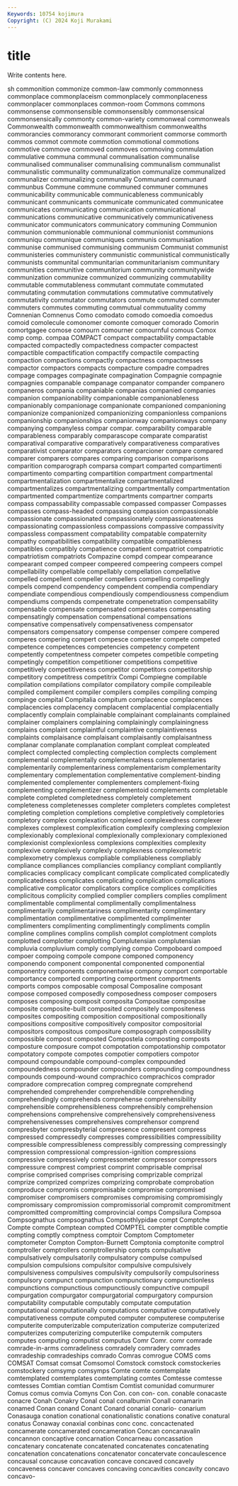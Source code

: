 ```yaml
---
Keywords: 10754 kojimura
Copyright: (C) 2024 Koji Murakami
---
```


# title

Write contents here.



sh commonition commonize common-law commonly commonness commonplace commonplaceism
commonplacely commonplaceness commonplacer commonplaces common-room Commons commons commonsense commonsensible commonsensibly
commonsensical commonsensically commonty common-variety commonweal commonweals Commonwealth commonwealth commonwealthism commonwealths
commorancies commorancy commorant commorient commorse commorth commos commot commote commotion
commotional commotions commotive commove commoved commoves commoving commulation commulative communa
communal communalisation communalise communalised communaliser communalising communalism communalist communalistic communality
communalization communalize communalized communalizer communalizing communally Communard communard communbus Commune
commune communed communer communes communicability communicable communicableness communicably communicant communicants
communicate communicated communicatee communicates communicating communication communicational communications communicative communicatively
communicativeness communicator communicators communicatory communing Communion communion communionable communional communionist
communions communiqu communique communiques communis communisation communise communised communising communism
Communist communist communisteries communistery communistic communistical communistically communists communital communitarian
communitarianism communitary communities communitive communitorium community communitywide communization communize communized
communizing commutability commutable commutableness commutant commutate commutated commutating commutation commutations
commutative commutatively commutativity commutator commutators commute commuted commuter commuters commutes
commuting commutual commutuality commy Comnenian Comnenus Como comodato comodo comoedia
comoedus comoid comolecule comonomer comonte comoquer comorado Comorin comortgagee comose
comourn comourner comournful comous Comox comp comp. compaa COMPACT compact
compactability compactable compacted compactedly compactedness compacter compactest compactible compactification compactify
compactile compacting compaction compactions compactly compactness compactnesses compactor compactors compacts
compacture compadre compadres compage compages compaginate compagination Compagnie compagnie compagnies
companable companage companator compander companero companeros compania companiable companias companied
companies companion companionability companionable companionableness companionably companionage companionate companioned companioning
companionize companionized companionizing companionless companions companionship companionships companionway companionways company
companying companyless compar compar. comparability comparable comparableness comparably comparascope comparate
comparatist comparatival comparative comparatively comparativeness comparatives comparativist comparator comparators comparcioner
compare compared comparer comparers compares comparing comparison comparisons comparition comparograph
comparsa compart comparted compartimenti compartimento comparting compartition compartment compartmental compartmentalization
compartmentalize compartmentalized compartmentalizes compartmentalizing compartmentally compartmentation compartmented compartmentize compartments compartner
comparts compass compassability compassable compassed compasser Compasses compasses compass-headed compassing
compassion compassionable compassionate compassionated compassionately compassionateness compassionating compassionless compassions compassive
compassivity compassless compassment compatability compatable compaternity compathy compatibilities compatibility compatible
compatibleness compatibles compatibly compatience compatient compatriot compatriotic compatriotism compatriots Compazine
compd compear compearance compearant comped compeer compeered compeering compeers compel
compellability compellable compellably compellation compellative compelled compellent compeller compellers compelling
compellingly compels compend compendency compendent compendia compendiary compendiate compendious compendiously
compendiousness compendium compendiums compends compenetrate compenetration compensability compensable compensate compensated
compensates compensating compensatingly compensation compensational compensations compensative compensatively compensativeness compensator
compensators compensatory compense compenser compere compered comperes compering compert compesce
compester compete competed competence competences competencies competency competent competently competentness
competer competes competible competing competingly competition competitioner competitions competitive competitively
competitiveness competitor competitors competitorship competitory competitress competitrix Compi Compiegne compilable
compilation compilations compilator compilatory compile compileable compiled compilement compiler compilers
compiles compiling comping compinge compital Compitalia compitum complacence complacences complacencies
complacency complacent complacential complacentially complacently complain complainable complainant complainants complained
complainer complainers complaining complainingly complainingness complains complaint complaintful complaintive complaintiveness
complaints complaisance complaisant complaisantly complaisantness complanar complanate complanation complant compleat
compleated complect complected complecting complection complects complement complemental complementally complementalness
complementaries complementarily complementariness complementarism complementarity complementary complementation complementative complement-binding complemented
complementer complementers complement-fixing complementing complementizer complementoid complements completable complete completed
completedness completely completement completeness completenesses completer completers completes completest completing
completion completions completive completively completories completory complex complexation complexed complexedness
complexer complexes complexest complexification complexify complexing complexion complexionably complexional complexionally
complexionary complexioned complexionist complexionless complexions complexities complexity complexive complexively complexly
complexness complexometric complexometry complexus compliable compliableness compliably compliance compliances compliancies
compliancy compliant compliantly complicacies complicacy complicant complicate complicated complicatedly complicatedness
complicates complicating complication complications complicative complicator complicators complice complices complicities
complicitous complicity complied complier compliers complies compliment complimentable complimental complimentally
complimentalness complimentarily complimentariness complimentarity complimentary complimentation complimentative complimented complimenter complimenters
complimenting complimentingly compliments complin compline complines complins complish complot complotment
complots complotted complotter complotting Complutensian complutensian compluvia compluvium comply complying
compo Compoboard compoed compoer compoing compole compone componed componency componendo
component componental componented componential componentry components componentwise compony comport comportable
comportance comported comporting comportment comportments comports compos composable composal Composaline
composant compose composed composedly composedness composer composers composes composing composit
composita Compositae compositae composite composite-built composited compositely compositeness composites compositing
composition compositional compositionally compositions compositive compositively compositor compositorial compositors compositous
compositure composograph compossibility compossible compost composted Compostela composting composts composture
composure compot compotation compotationship compotator compotatory compote compotes compotier compotiers
compotor compound compoundable compound-complex compounded compoundedness compounder compounders compounding compoundness
compounds compound-wound comprachico comprachicos comprador compradore comprecation compreg compregnate comprehend
comprehended comprehender comprehendible comprehending comprehendingly comprehends comprehense comprehensibility comprehensible comprehensibleness
comprehensibly comprehension comprehensions comprehensive comprehensively comprehensiveness comprehensivenesses comprehensives comprehensor comprend
compresbyter compresbyterial compresence compresent compress compressed compressedly compresses compressibilities compressibility
compressible compressibleness compressibly compressing compressingly compression compressional compression-ignition compressions compressive
compressively compressometer compressor compressors compressure comprest compriest comprint comprisable comprisal
comprise comprised comprises comprising comprizable comprizal comprize comprized comprizes comprizing
comprobate comprobation comproduce compromis compromisable compromise compromised compromiser compromisers compromises
compromising compromisingly compromissary compromission compromissorial compromit compromitment compromitted compromitting comprovincial
comps Compsilura Compsoa Compsognathus compsognathus Compsothlypidae compt Comptche Compte compte
Comptean compted COMPTEL compter comptible comptie compting comptly comptness comptoir
Comptom Comptometer comptometer Compton Compton-Burnett Comptonia comptonite comptrol comptroller comptrollers
comptrollership compts compulsative compulsatively compulsatorily compulsatory compulse compulsed compulsion compulsions
compulsitor compulsive compulsively compulsiveness compulsives compulsivity compulsorily compulsoriness compulsory compunct
compunction compunctionary compunctionless compunctions compunctious compunctiously compunctive compupil compurgation compurgator
compurgatorial compurgatory compursion computability computable computably computate computation computational computationally
computations computative computatively computativeness compute computed computer computerese computerise computerite
computerizable computerization computerize computerized computerizes computerizing computerlike computernik computers computes
computing computist computus Comr Comr. comr comrade comrade-in-arms comradeliness comradely
comradery comrades comradeship comradeships comrado Comras comrogue COMS coms COMSAT
Comsat comsat Comsomol Comstock comstock comstockeries comstockery comsymp comsymps Comte
comte comtemplate comtemplated comtemplates comtemplating comtes Comtesse comtesse comtesses Comtian
comtian Comtism Comtist comunidad comurmurer Comus comus comvia Comyns Con
Con. con con- con. conable conacaste conacre Conah Conakry Conal
conal conalbumin Conall conamarin conamed Conan conand Conant Conard conarial
conario- conarium Conasauga conation conational conationalistic conations conative conatural conatus
Conaway conaxial conbinas conc conc. concactenated concamerate concamerated concameration Concan
concanavalin concannon concaptive concarnation Concarneau concassation concatenary concatenate concatenated concatenates
concatenating concatenation concatenations concatenator concatervate concaulescence concausal concause concavation concave
concaved concavely concaveness concaver concaves concaving concavities concavity concavo concavo-
